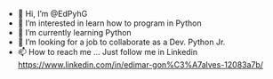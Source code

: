 - 👋 Hi, I’m @EdPyhG
- 👀 I’m interested in learn how to program in Python 
- 🌱 I’m currently learning Python
- 💞️ I’m looking for a job to collaborate as a Dev. Python Jr.
- 📫 How to reach me ... Just follow me in Linkedin https://www.linkedin.com/in/edimar-gon%C3%A7alves-12083a7b/

<!---
EdPyhG/EdPyhG is a ✨ special ✨ repository because its `README.md` (this file) appears on your GitHub profile.
You can click the Preview link to take a look at your changes.
--->
